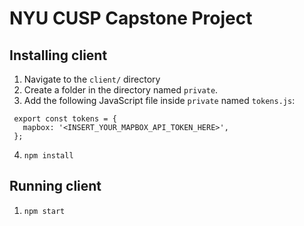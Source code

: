 # NYU CUSP Capstone Project

## Installing client

 1. Navigate to the `client/` directory
 2. Create a folder in the directory named `private`.
 3. Add the following JavaScript file inside `private` named `tokens.js`:
 ```
  export const tokens = {
    mapbox: '<INSERT_YOUR_MAPBOX_API_TOKEN_HERE>',
  };
 ```
 4. `npm install`


## Running client

 1. `npm start`

